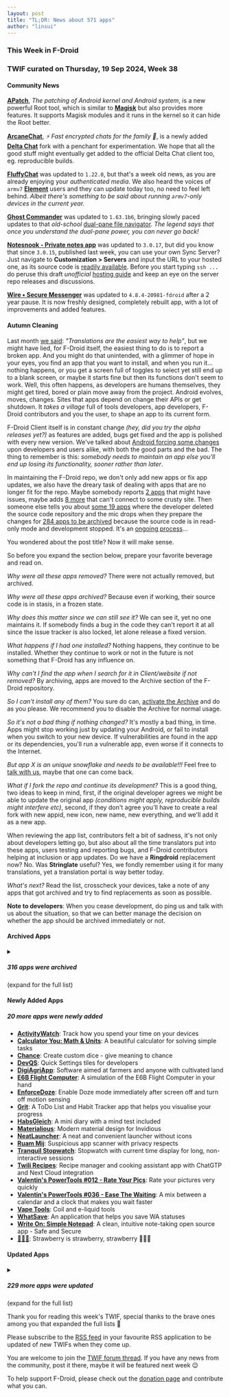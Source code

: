 ```yaml
---
layout: post
title: "TL;DR: News about 571 apps"
author: "linsui"
---
```


### This Week in F-Droid

### TWIF curated on Thursday, 19 Sep 2024, Week 38


#### Community News

**[APatch](https://f-droid.org/packages/me.bmax.apatch)**, _The patching of Android kernel and Android system_, is a new powerful Root tool, which is similar to **[Magisk](https://f-droid.org/packages/com.topjohnwu.magisk/)** but also provides more features. It supports Magisk modules and it runs in the kernel so it can hide the Root better.

**[ArcaneChat](https://f-droid.org/packages/chat.delta.lite)**, _⚡ Fast encrypted chats for the family 🎉_, is a newly added **[Delta Chat](https://f-droid.org/packages/com.b44t.messenger/)** fork with a penchant for experimentation. We hope that all the good stuff might eventually get added to the official Delta Chat client too, eg. reproducible builds.

**[FluffyChat](https://f-droid.org/packages/chat.fluffy.fluffychat)** was updated to `1.22.0`, but that's a week old news, as you are already enjoying your _authenticated media_. We also heard the voices of `armv7` **[Element](https://f-droid.org/packages/im.vector.app/)** users and they can update today too, no need to feel left behind. _Albeit there's something to be said about running `armv7`-only devices in the current year._

**[Ghost Commander](https://f-droid.org/packages/com.ghostsq.commander)** was updated to `1.63.1b6`, bringing slowly paced updates to that _old-school_ [dual-pane file navigator](https://en.wikipedia.org/wiki/File_manager#Orthodox_file_managers). _The legend says that once you understand the dual-pane power, you can never go back!_

**[Notesnook \- Private notes app](https://f-droid.org/packages/com.streetwriters.notesnook)** was updated to `3.0.17`, but did you know that since `3.0.15`, published last week, you can use your own Sync Server? Just navigate to **Customization > Servers** and input the URL to your hosted one, as its source code is [readily available](https://github.com/streetwriters/notesnook-sync-server). Before you start typing `ssh ...` do peruse this draft _unofficial_ [hosting guide](https://archive.is/JCCuh) and keep an eye on the server repo releases and discussions.

**[Wire • Secure Messenger](https://f-droid.org/packages/com.wire)** was updated to `4.8.4-20981-fdroid` after a 2 year pause. It is now freshly designed, completely rebuilt app, with a lot of improvements and added features.


#### Autumn Cleaning

Last month [we said](https://f-droid.org/2024/08/15/twif.html#community-news): _"Translations are the easiest way to help"_, but we might have lied, for F-Droid itself, the easiest thing to do is to report a broken app. And you might do that unintended, with a glimmer of hope in your eyes, you find an app that you want to install, and when you run it... nothing happens, or you get a screen full of toggles to select yet still end up to a blank screen, or maybe it starts fine but then its functions don't seem to work. Well, this often happens, as developers are humans themselves, they might get tired, bored or plain move away from the project. Android evolves, moves, changes. Sites that apps depend on change their APIs or get shutdown. It _takes a village_ full of tools developers, app developers, F-Droid contributors and you the user, to shape an app to its current form.

F-Droid Client itself is in constant change _(hey, did you try the alpha releases yet?)_ as features are added, bugs get fixed and the app is polished with every new version. We've talked about [Android forcing some changes](https://f-droid.org/2024/02/29/twif.html#f-droid-core) upon developers and users alike, with both the good parts and the bad. The thing to remember is this: _somebody needs to maintain an app else you'll end up losing its functionality, sooner rather than later_.

In maintaining the F-Droid repo, we don't only add new apps or fix app updates, we also have the dreary task of dealing with apps that are no longer fit for the repo. Maybe somebody reports [2 apps](https://gitlab.com/fdroid/fdroiddata/-/issues/3369) that might have issues, maybe adds [8 more](https://gitlab.com/fdroid/fdroiddata/-/issues/3371) that can't connect to some crusty site. Then someone else tells you about [some 19 apps](https://gitlab.com/fdroid/fdroiddata/-/issues/3366) where the developer deleted the source code repository and the mic drops when they prepare the changes for [284 apps to be archived](https://gitlab.com/fdroid/fdroiddata/-/merge_requests/15767) because the source code is in read-only mode and development stopped. It's an [ongoing process](https://gitlab.com/fdroid/fdroiddata/-/issues/3378)...

You wondered about the post title? Now it will make sense.

So before you expand the section below, prepare your favorite beverage and read on.

_Why were all these apps removed?_ There were not actually removed, but archived.

_Why were all these apps archived?_ Because even if working, their source code is in stasis, in a frozen state.

_Why does this matter since we can still see it?_ We can see it, yet no one maintains it. If somebody finds a bug in the code they can't report it at all since the issue tracker is also locked, let alone release a fixed version.

_What happens if I had one installed?_ Nothing happens, they continue to be installed. Whether they continue to work or not in the future is not something that F-Droid has any influence on.

_Why can't I find the app when I search for it in Client/website if not removed?_ By archiving, apps are moved to the Archive section of the F-Droid repository.

_So I can't install any of them?_ You sure do can, [activate the Archive](https://f-droid.org/2024/05/02/twif.html#f-droid-core) and do as you please. We recommend you to disable the Archive for normal usage.

_So it's not a bad thing if nothing changed?_ It's mostly a bad thing, in time. Apps might stop working just by updating your Android, or fail to install when you switch to your new device. If vulnerabilities are found in the app or its dependencies, you'll run a vulnerable app, even worse if it connects to the Internet.

_But app X is an unique snowflake and needs to be available!!!_ Feel free to [talk with us](https://f-droid.org/about/#contact), maybe that one can come back.

_What if I fork the repo and continue its development?_ This is a good thing, two ideas to keep in mind, first, if the original developer agrees we might be able to update the original app _(conditions might apply, reproducible builds might interfere etc)_, second, if they don't agree you'll have to create a real fork with new appid, new icon, new name, new everything, and we'll add it as a new app.

When reviewing the app list, contributors felt a bit of sadness, it's not only about developers letting go, but also about all the time translators put into these apps, users testing and reporting bugs, and F-Droid contributors helping at inclusion or app updates. Do we have a **Ringdroid** replacement now? No. Was **Stringlate** useful? Yes, we fondly remember using it for many translations, yet a translation portal is way better today.

_What's next?_ Read the list, crosscheck your devices, take a note of any apps that got archived and try to find replacements as soon as possible.

**Note to developers**: When you cease development, do ping us and talk with us about the situation, so that we can better manage the decision on whether the app should be archived immediately or not.


#### Archived Apps
<details markdown=1>
<summary><h5>316 apps were archived</h5> (expand for the full list)</summary>

* /r/Android App store: Download apps curated by /r/android
* Activity Launcher fork: Create shortcuts for any installed app and even hidden to launch them with ease
* ADB Manager: Manage Android Debug Bridge
* AirUnlock: Controlling Mac lock state
* Alarmio: Simple alarm clock focused on design, readability, and Internet radio
* Alovoa Lite: Open\-source online dating application
* ALSA Mixer WebUI: Client for ALSA Mixer WebUI
* Always On AMOLED: Display some information at all times
* Amdroid: Amdroid is a client for the Ampache media streaming system
* AMPlayer: Network music player
* Android OBD\-II Reader: Car diagnostics
* Android Samba Client: Access files shared through a SAMBA share
* Android version: Simple app to view Android version information
* AndTTT: simple tic tac toe game
* Anime Release Notifier: Track anime release dates
* Another\-RSS: reader for multiple RSS feeds in a single, searchable list
* AnySoftKeyboard: Czech: Language pack for AnySoftKeyboard
* AnySoftKeyboard: Finnish: Language pack for AnySoftKeyboard
* AnySoftKeyboard: Galician: Language pack for AnySoftKeyboard
* AnySoftKeyboard: Icelandic: Language pack for AnySoftKeyboard
* AnySoftKeyboard: Macedonian: Language pack for AnySoftKeyboard
* AnySoftKeyboard: Pali: Language pack for AnySoftKeyboard
* AnySoftKeyboard: Polish: Language pack for AnySoftKeyboard
* AnySoftKeyboard: Portuguese: Language pack for AnySoftKeyboard
* AnySoftKeyboard: Slovene: Language pack for AnySoftKeyboard
* AnySoftKeyboard: Swedish: Language pack for AnySoftKeyboard
* AnySoftKeyboard: Tatar: Language pack for AnySoftKeyboard
* AnySoftKeyboard: Ukrainian: Language pack for AnySoftKeyboard
* Aodify: Show AOD on demand
* APKMirror: An unofficial client for the gratis app download site APKMirror
* ApkTrack: Check for updates on PlayStore and other sources
* Apollo Trivia: Learn more about the Apollo Moon missions
* AppLock: Deny access to set apps by pattern locks, prevent abuse, protect your privacy
* ArkTap: Arknights helper app
* Atomic: IRC \(chat\) client
* Attestation de déplacement: Generates the PDF attestation file required by the French government to go out
* Audinaut: Stream music from Subsonic\-compatible servers
* Auto Airplane Mode: Schedule airplane mode based on your settings
* Barinsta: Simple yet advanced Instagram client
* Battery Level: See the battery level
* Battery Live: Set the wallpaper based on the battery level
* Berlin\-Vegan: Guide for vegan dining and shopping in Berlin
* BipolAlarm: Alarm clock with 2 stages
* Birthday Countdown: An App counting down to your next birthday\!
* BitShares Wallet: Use Smartcoins like bitBTC, bitUSD & bitEUR in 22 languages w/QR codes & more
* Blazed Cloud \- Encrypted Storage: Minimal & Open sourced Cloud Storage
* BLE Peripheral Simulator: Try out Web Bluetooth without the need for a BLE Peripheral Device
* Blockly for senseBox: Visual Programming of the senseBox:MCU via Blockly
* Bluetooth terminal: Simple bluetooth terminal application\. ASCII and hex\. Opensource
* BoogDroid: Bugzilla client
* BookmarkOS: A wrapper for bookmarkOS
* Bop\-MusicPlayer: Lightweight and powerful music player
* Bucket \- Overlay Manager: Bucket is UNOFFICIAL app for Substratum Theme Engine
* Budget: Manage your income and expenses
* Bulkshare 2: Share multiple URLs
* Burning\-Series: Watch numerous series online for free on Burning Series\!
* Cache Cleaner: Clean the cache
* Calculate\!: Set one\-click emergency options
* Calendar Notifications: Advanced calendar notifications
* CalorieScope : An app to help you to maintain healthy life
* Camera Roll: Fast and intuitive Gallery replacement with cropping, EXIF editor, file manager
* Canada Weather & Radar: Quick, easy, and free Canadian forecast, animated radar, and home screen widget
* Catapult: Launcher based on Cyanogen's Trebuchet
* Charmap: Access unicode characters
* Check Network: Auto connect to network
* Citybike Stations Vienna: Show available citybikes in Vienna
* Clip Stack: Manage clipboard history
* Clover: Imageboard browser
* Coin Flip: Simulate a coin flip
* Coin Flip Addon: Extra coins
* CollinsDictionary: A third\-party client for Collins Dictionary
* ControlDLNA: DLNA/UPnP control point
* Custom Search: A Simple Query Search on Google using Dorking
* Cythara: Musical instrument tuner
* D00R: Unlock the door at Hackspace Siegen
* DashClock: Civilization V Quotes: Random quotes on lock screen
* DashNotifier: Notifications on lock screen
* Dawn for Reddit: Unofficial client for Reddit
* DefCol: Palette and color manager
* Device Locator: 
* DieDroid: Dice roller
* Dir: Modern file manager
* Domodroid: Interface with a Domogik home automation server
* Droid Examiner: Device info
* DroidBeard: Manage SickBeard installations
* DualSim Reminder: Tools for dual SIM devices from Samsung
* ElegiLegi: Open government game for Argentina
* Elementary: Periodic Table: Open\-source Periodic Table of the Elements and element reference app
* Ensichat: Decentralized Instant Messenger
* Entrust IdentityGuard Unblocker: Xposed module to let rooted devices use Entrust's IdentityGuard app
* EPUB3 Reader: eBook reader with parallel texts
* Ermete SMS: Send SMS via the web
* Falling Blocks: Tetris clone
* fb\-client: Paste and view code snippets
* FHCode: Code editor for android
* Files: File Manager with root browser
* FineGeotag: Automatically geotag photos
* Fira Font: Mozilla Fira font for the CyanogenMod Theme Engine
* Flashlight: Use your device's LED as flashlight
* Flashlight Widget: Control your LED flash
* Flat Connectivity Icons: Xposed module that provides flat connectivity icons
* Flavordex Tasting Journal: Highly customizable tasting journal for phones or tablets
* flutterhole: A third party application for the Pi\-Hole® dashboard
* Flym: Light and modern feed reader
* Flyve MDM Agent: Manage and secure effectively your mobile devices and applications
* Food\-E: An app to get information about artificial additives found in Processed foods
* FOSS Moodle: Interact with HHS moodle instance
* FOSS Weather: Get weather information from several webservices
* FragDenStaat: Navigate FragDenStaat
* Free Mobile Netstat: Monitor your Free Mobile plan
* Frost for Facebook: A fast and extensive third party wrapper for Facebook
* Fun Phone Puppet: Use your phone as puppet
* Fun With Kanji: Simple app to learn Hiragana, Katakana and Kanji
* FutharkBoard: Elder Futhark keyboard for Android
* Gears: Gears demo/benchmark
* Get Off Your Phone: Control procrastination with an app locker
* GfxTablet: Use touchscreen as graphics tablet
* Git Quick Reference: Offline git quick reference application
* Gloomy Dungeons: First\-person shooter
* Gloomy Dungeons 3D \- Hardcore: First\-person shooter
* Go to Sleep: Reminds you to go to sleep… until you do
* GoldenEye: Layer 7 HTTP DoS Test Tool
* Greyscale: A simple AOSP\-like theme for CyanogenMod
* HaveRadiosion: Internet radio player with comic figure as music visualizer
* Hearing Saver: Set default volume for headsets
* Heb12 Bible: make reading God's word easy and hassle\-free
* Hibi 「日々」: An app to help you learn Japanese by keeping a journal
* HoloPlay: HoloPlay is a audio only alternative Youtube client using Invidious API
* Hop'Edia: Helps you to choose a good beer
* HostIsDown: Check if a host is down
* Hosts Editor: Edit system hosts file
* HydroMemo: Drink enough water
* Identify Dog Breeds: Identify dog breeds with your smartphone
* Image SMS: Send very small photos with long text SMS and without MMS or internet
* InitialVolume: Set an initial volume after boot
* Just A Damn Compass: It's just a small simple compass, with no unneeded features
* Just Search: Simple Assist app with multiple search providers
* K\-9 Mail DashClock Extension: Email info on the lockscreen
* Kaku: Practice kanji writing on your phone's keyboard\!
* Keikai Launcher: A fast, minimalistic and lightweight search\-based launcher
* Kernel Profiler: The easiest way to tweaks your kernel
* KindMind: Be aware of sad feelings and unmet needs
* LaiCare: Manage the care of dogs and cats
* LaMetric Notify\+: Send notifications to a LaMetric Time smart clock
* LDAP Sync: Sync your contacts with LDAP
* LDAP Sync: Sync your contacts with LDAP
* Libre Droid: Client for Libre\.fm
* LibreNews: Free, fast and decentralized breaking news notification app
* LibreTrivia: An open source trivia game for Android
* Light Android Launcher: 
* Linkbox: Simple Link Manager
* Linwood Dev\-Doctor: A free, opensource, serverless learning platform\. A linwood project
* Location Cache Map: Find where your device was
* Locus: Share your location end\-to\-end encrypted on decentralized servers using Nostr
* LTE Cleaner: System cleaner
* MarkdownView Demo: Render markdown text
* Matsuri: Proxy toolchain for Android
* Mercury\-SSH: Send preconfigured commands via SSH
* Mi Manga Nu: Manga reader
* Ministocks: Stock price widget
* Ministro: Needed by apps written in Qt
* Mint Task: Simple todo manager\.
* Mirakel: Decentralized TODO list
* Mirakel\-Dashclock: Dashclock extension for Mirakel
* Monochromatic: Enable the built\-in black and white mode
* Move Certs\!: Resolve certificates warnings
* Movian Remote: Control a Showtime media center
* Moving Polygons: Bouncing lines live wallpaper
* MRepo: A modules manager for Magisk & KernelSU
* Multitouch Test: Test multitouch capabilities
* Munch: Manage and view RSS feeds
* Mysplash: An Unsplash Client
* Netcfg Widget: A widget frontend for netcfg
* NetInfo Widget: Widget for network connectivity
* NewPipe Legacy: Lightweight YouTube frontend for OS versions 4\.x
* Nextcloud Cookbook: Nextcloud Cookbook Mobile Client written in Flutter
* Night Mode: Enable Night Mode from tile
* Night Screen: Prevent your eyes from being hurt by screen light
* NoSurf for reddit: Browse the top posts on Reddit without infinite scrolling or addictive features
* Notify2Jabber: Send almost all text notifications to a Jabber account or your Gotify server
* Null launcher: A launcher that does nothing
* NuSimi: Nusimi is your dictionary of native american languages
* OCReader: Reader for Nextcloud news
* Offline Calendar: Lets you add calendars to the Calendar app, which are not synchronized
* OMW: A game engine compatible with TES3:Morrowind data files
* OMW Nightly: A game engine compatible with TES3:Morrowind data files
* OneTimePass: Two\-factor \(TOTP\) authentication
* Open Bitcoin Wallet: Bitcoin wallet with Lightning and Hosted Channels support
* OpenManga: Read your favorit manga
* OpenUntis: An alternative FLOSS client for the Untis timetable system
* OpenVegeMap: Find vegetarian and vegan restaurants in your city
* OpenWort: Simple offline thesaurus for the German language
* OS Monitor: Monitor the Operating System
* OsmGpxUploader: Upload GPX files to OpenStreetMap
* OverFlow: Send SMS in bulk
* Overload: Overload is designed to facilitate time tracking for everyone
* PalmCalc 2019\+: Retro scientific calculator & converters
* Papanikolis Submarine: Multiplayer 2\-D game
* Paperless: Access all your scanned documents, wherever you are
* Passera: Generate strong passwords
* Periodic Table: Periodic table of the elements
* Pixel Filter: Screen dimmer, which disables individual pixels, for AMOLED screens
* Pixiv Func: Full\-featured third party client for Pixiv, working without proxy
* Plumble: Voice chat for Mumble servers
* Pods Companion For AirPods: View the battery status of your headphones\. Free, no ads and open source
* Prepay Credit: Info for Irish cell network
* Presentation: Gallery of infographics
* PulseAudio Rtp Receiver: Audio Player for PulseAudio's RTP Stream
* Punchline Bingo: A configurable bingo grid
* Quacker: A private and clean way to browse Twitter/X
* Quillnote: Take beautiful markdown notes and stay organized with task lists
* Quran For My Android: Shows Quran text or word by word translation
* RasPi Check: Check the status of your RasPi
* Record You: Privacy focused voice and screen recorder app build with MD3
* Recover VOIP settings from H300s: Retrieve VOIP Settings from Sercomm H300s as shipped from Vodafone Greece
* Recurrence: Get reminded about notifications
* Red: Redirect outgoing calls to Signal/Telegram/Threema
* RedPanal: Client for RedPanal
* Reminders: UNICAMP canteen information
* ReoTwé Twitter Client: minimalistic microblogging client for twitter
* Retro Breaker: Simple brick breaker game
* Retro Text Editor: Edit text files
* Rick App: play automatic burp in silent situations
* Ringdroid: Ringtone editor
* RtkGps: RTKLIB rtknavi port
* SafeSlinger Exchange for Security Developers: Developer demo for public key exchanges
* Sage: Calculation client
* SaidIt: Client for saidit\.net
* SandwichRoulette: Random selection of ingredients
* Sanity: Phone Assistant
* Save to Nextcloud Bookmarks: Save bookmarks on a NextCloud server
* Screen Notifications: Notification helper
* Screens: Multi Window Manager
* Screenshot Assistant: An assistant app for creating, cropping and sharing screenshots
* Script Manager: An application to manage shell scripts\!
* SealNote: Simple, safe and easy to use notepad
* Sentien Launcher: Quick\. Smart\. Minimalist\. Designed with your digital well\-being in mind
* sg for SteamGifts: SteamGifts client
* ShowsRage: Manage your SickRage installation
* SidePanel: Side panel app launcher
* Silverfish: A launcher with focus on a simple UI
* Simple Brick Games: Imitates handhelds from the past
* Simple C25K: Fitness trainer
* Simple MP \(Simple Music Player\): A simple music player based on material you design
* Simple Scrobbler: Last\.fm/Libre\.fm Scrobbler
* SimpleProtocolPlayer NG: Audio player for uncompressed PCM streams
* Simpletask: Todo list manager
* Simpletask \(WebDAV\): A todo manager based on todo\.txt
* Simpletask Nextcloud: A todo manager based on todo\.txt
* Simply Solid: Set solid colors as background
* SINE Isochronic Entrainer: Brainwave Entrainment from relaxation to focus enhancement by Isochronic Tones
* Single\-Feed: reader for one feed and Vibora\.de Blog
* SIP Caller: Dial SIP numbers
* SIP Switch: Access Internet call settings
* Slide: Companion app for reddit
* Smart Edge: Android alternative for Dynamic Island
* Smart Flasher: A simple tool to make flashing recovery zips much easier\!
* SMS Ping: Send silent SMS
* SMS Popup: Display SMS directly
* SMS Spammer: Sends multiple SMS
* Spark 360: Gaming client
* spaRSS: Feed reader
* Splitfit: Save workout routines and track your progress
* Status: An overlay\-based statusbar replacement
* Storage & USB: Launch storage settings directly from the apps drawer
* Stringlate: Help translating FOSS applications
* Strobe Light: A simple strobe light application
* SuperImage: Sharpen your low\-resolution pictures with the power of AI upscaling
* Sutrans Plus: Bus schedules for Serbian SuTrans
* Syncthing Lite: File synchronization
* Synergy: Share your screen with multiple devices
* Tea Timer: Simple Tea Timer
* Tehro: Tehran Metro: Tehran Metro Guide Ⓜ️
* Teleposter: Write blogposts on telegra\.ph
* Terminal Emulator for Android: Access Android's built\-in Linux command line shell\. Unleash your inner geek\!
* Text Edit: A text editor
* Timetable: Simple but smart timetable app
* Tiny Tiny Feed: Widget client for TTRSS
* ToneDef: Tone dialer with DTMF, bluebox and redbox tones
* Torch: Flashlight
* Trivia You: Trivia App for Android built with Material You
* TTL Manager: TTL Manager for rooted Android devices
* TubeAcad: TubeAcad est une application Peertube pour les instances académiques
* TubeLab: App for all Peertube instances
* twitlatte \- SNS client for Twitter and Mastodon: Twitter, Mastodon and Pleroma client
* UART Smartwatch: Bluetooth App for a UART\-Smartwatch
* Unalix: Simple tool that removes link tracking and optionally resolves shortened links
* Velocity Calculator: Calculate the speed of an object in a video
* Vibe You: Music app supporting playback via local storage and Piped
* Vigilante: Know when a third\-party app uses your device camera/microphone
* Volta: Actions on volume buttons
* Weather: Small Weather App with data from OpenWeatherMap\.org
* Weather notification: Displays the air temperature and weather conditions in the notification bar
* Weather Skin: Bigger Text: The skin for Weather Notification
* Weather Skin: Black: The skin for Weather Notification
* Weather Skin: Black Text Plus: The skin for Weather Notification
* Weather Skin: White: The skin for Weather Notification
* Weather Skin: White Text Plus: The skin for Weather Notification
* WeeklyBudget: A minimalistic weekly budgeting app\.
* WhatsApp Twitch Stickers: Twitch emotes as WhatsApp stickers
* WiFi Warning: Notify when Wi\-Fi is enabled and disconnected
* WiFiKeyShare: Share Wi\-Fi passwords with QR codes and NFC tags
* Wikimedia Commons for Muzei: Muzei plugin that displays the Wikimedia Commons picture of the day
* Wiktionary: Wiktionary client
* WordBook: Your Personal Dictionary: A personal dictionary app for linguists\.\.\.
* Wulkanowy: Client for the Polish school register VULCAN UONET\+
* WyFy: Wi\-Fi change state adapter
* Xposed Installer: Installer of Xposed framework
* YaShlang: Online PeerTube and YouTube player with local playlists and recommendations
* Yggdrasil: The application for connecting to Yggdrasil network on Android
* YubiClip: Copy YubiKey NEO OTP from NFC to clipboard
* YubiTOTP: Generate OATH codes with YubiKey NEO over NFC
* ZANavi: Car Navigation System
* Газета VEGETARIAN: Все доступные выпуски газеты "VEGETARIAN"
* Simple todo list:  تودویر
* 清心天气: Get weather forecasts \(CN\)

</details>

#### Newly Added Apps
##### 20 more apps were newly added
* **[ActivityWatch](https://f-droid.org/packages/net.activitywatch.android)**: Track how you spend your time on your devices
* **[Calculator You: Math & Units](https://f-droid.org/packages/com.marktka.calculatorYou)**: A beautiful calculator for solving simple tasks
* **[Chance](https://f-droid.org/packages/com.github.jameshnsears.chance)**: Create custom dice \- give meaning to chance
* **[DevQS](https://f-droid.org/packages/me.velc.devqs)**: Quick Settings tiles for developers
* **[DigiAgriApp](https://f-droid.org/packages/org.digiagriapp)**: Software aimed at farmers and anyone with cultivated land
* **[E6B Flight Computer](https://f-droid.org/packages/com.jstappdev.e6bflightcomputer)**: A simulation of the E6B Flight Computer in your hand
* **[EnforceDoze](https://f-droid.org/packages/com.akylas.enforcedoze)**: Enable Doze mode immediately after screen off and turn off motion sensing
* **[Grit](https://f-droid.org/packages/com.shub39.grit)**: A ToDo List and Habit Tracker app that helps you visualise your progress
* **[HabsGleich](https://f-droid.org/packages/de.codecivil.habsgleich)**: A mini diary with a mind test included
* **[Materialious](https://f-droid.org/packages/us.materialio.app)**: Modern material design for Invidious
* **[NeatLauncher](https://f-droid.org/packages/de.theiling.neatlauncher)**: A neat and convenient launcher without icons
* **[Ruam Mij](https://f-droid.org/packages/com.akexorcist.ruammij)**: Suspicious app scanner with privacy respects
* **[Tranquil Stopwatch](https://f-droid.org/packages/tibarj.tranquilstopwatch)**: Stopwatch with current time display for long, non\-interactive sessions
* **[Twili Recipes](https://f-droid.org/packages/net.curiana.recipes)**: Recipe manager and cooking assistant app with ChatGTP and Next Cloud integration
* **[Valentin's PowerTools \#012 \- Rate Your Pics](https://f-droid.org/packages/v4lpt.vpt.f012.ryp)**: Rate your pictures very quickly
* **[Valentin's PowerTools \#036 \- Ease The Waiting](https://f-droid.org/packages/v4lpt.vpt.f036.esw)**: A mix between a calendar and a clock that makes you wait faster
* **[Vape Tools](https://f-droid.org/packages/com.geovnn.vapetools)**: Coil and e\-liquid tools
* **[WhatSave](https://f-droid.org/packages/com.simplified.wsstatussaver)**: An application that helps you save WA statuses
* **[Write On: Simple Notepad](https://f-droid.org/packages/com.ezpnix.writeon)**: A clean, intuitive note\-taking open source app \- Safe and Secure
* **[🍓🍓🍓](https://f-droid.org/packages/straw.berry)**: Strawberry is strawberry, strawberry 🍓🍓🍓


#### Updated Apps
<details markdown=1>
<summary><h5>229 more apps were updated</h5> (expand for the full list)</summary>

* **[1List \- Simple Lists for TODO, Shopping, Movies\.\.\.](https://f-droid.org/packages/com.lolo.io.onelist)** was updated to `1.5.2`
* **[Aegis Authenticator](https://f-droid.org/packages/com.beemdevelopment.aegis)** was updated to `3.2`
* **[AG Store](https://f-droid.org/packages/org.strawberryforum.argentum)** was updated to `0.2.2a`
* **[Al\-Azan \- Prayer Times](https://f-droid.org/packages/com.github.meypod.al_azan)** was updated to `1.17.10`
* **[Alibi](https://f-droid.org/packages/app.myzel394.alibi)** was updated to `0.5.3`
* **[Amber](https://f-droid.org/packages/com.greenart7c3.nostrsigner)** was updated to `2.0.1`
* **[Amethyst](https://f-droid.org/packages/com.vitorpamplona.amethyst)** was updated to `0.91.0`
* **[AndBible: Bible Study](https://f-droid.org/packages/net.bible.android.activity)** was updated to `5.0.831`
* **[APM](https://f-droid.org/packages/com.noxplay.noxplayer)** was updated to `2.18.1`
* **[Apollo](https://f-droid.org/packages/org.nuclearfog.apollo)** was updated to `1.5.14`
* **[AppListBackup](https://f-droid.org/packages/org.androidlabs.applistbackup)** was updated to `1.0.3`
* **[Asteroid's Revenge](https://f-droid.org/packages/com.game.asteroids_revenge)** was updated to `0.11.3`
* **[Audile](https://f-droid.org/packages/com.mrsep.musicrecognizer)** was updated to `1.5.4`
* **[AusweisApp](https://f-droid.org/packages/com.governikus.ausweisapp2)** was updated to `2.2.1`
* **[Aves Libre](https://f-droid.org/packages/deckers.thibault.aves.libre)** was updated to `1.11.11`
* **[baresip](https://f-droid.org/packages/com.tutpro.baresip)** was updated to `60.4.2`
* **[baresip\+](https://f-droid.org/packages/com.tutpro.baresip.plus)** was updated to `47.5.2`
* **[BetterCounter](https://f-droid.org/packages/org.kde.bettercounter)** was updated to `4.9.3`
* **[BILIBILIAS](https://f-droid.org/packages/com.imcys.bilibilias)** was updated to `2.0.44`
* **[Bimba](https://f-droid.org/packages/xyz.apiote.bimba.czwek)** was updated to `3.6.1`
* **[Blitz: Fischer Chess Clock](https://f-droid.org/packages/net.leodesouza.blitz)** was updated to `2.0.2`
* **[Blocker](https://f-droid.org/packages/com.merxury.blocker)** was updated to `2.0.4803-fdroid`
* **[Blood pressure monitor](https://f-droid.org/packages/com.derdilla.bloodPressureApp)** was updated to `1.8.0`
* **[Bluetooth Remote](https://f-droid.org/packages/com.atharok.btremote)** was updated to `1.3.2`
* **[Box, Box\!](https://f-droid.org/packages/org.brightdv.boxbox)** was updated to `0.8.1`
* **[Boxcars](https://f-droid.org/packages/com.rocket9labs.boxcars)** was updated to `1.4.0`
* **[Breezy Weather](https://f-droid.org/packages/org.breezyweather)** was updated to `5.2.8_freenet`
* **[Broccoli: The Green Recipe App](https://f-droid.org/packages/com.flauschcode.broccoli)** was updated to `1.2.12`
* **[Brume Wallet](https://f-droid.org/packages/eth.brume.wallet)** was updated to `0.6.525`
* **[BVD](https://f-droid.org/packages/cc.kafuu.bilidownload)** was updated to `2.1.4.foss`
* **[Cache Cleaner](https://f-droid.org/packages/com.github.bmx666.appcachecleaner)** was updated to `2.2.2`
* **[Calendar Import\-Export](https://f-droid.org/packages/org.sufficientlysecure.ical)** was updated to `2.8.0`
* **[Capy Reader](https://f-droid.org/packages/com.capyreader.app)** was updated to `2024.09.1049`
* **[Carrion](https://f-droid.org/packages/us.spotco.carrion)** was updated to `1.22`
* **[Cartes IGN](https://f-droid.org/packages/fr.ign.geoportail)** was updated to `3.1.12`
* **[Chip Defense](https://f-droid.org/packages/de.chadenas.cpudefense)** was updated to `1.41`
* **[ChordReader 2](https://f-droid.org/packages/org.hollowbamboo.chordreader2)** was updated to `2.3.1`
* **[Cirrus](https://f-droid.org/packages/org.woheller69.omweather)** was updated to `3.0`
* **[Citrine](https://f-droid.org/packages/com.greenart7c3.citrine)** was updated to `0.4.4`
* **[Ciyue](https://f-droid.org/packages/org.eu.mumulhl.ciyue)** was updated to `0.8.2`
* **[Clash Meta For Android](https://f-droid.org/packages/com.github.metacubex.clash.meta)** was updated to `2.11.0.Meta`
* **[Compass](https://f-droid.org/packages/com.bobek.compass)** was updated to `1.14.4`
* **[croc](https://f-droid.org/packages/com.github.howeyc.crocgui)** was updated to `1.11.2`
* **[Cuscon](https://f-droid.org/packages/com.froxot.cuscon.foss)** was updated to `4.0.3.4`
* **[DailyAL](https://f-droid.org/packages/io.github.jica98)** was updated to `2024.8.3`
* **[Datenspuren 2024](https://f-droid.org/packages/info.metadude.android.datenspuren.schedule)** was updated to `1.66.0-Datenspuren-Edition`
* **[De\-Bloater](https://f-droid.org/packages/com.sunilpaulmathew.debloater)** was updated to `v0.27`
* **[Delta Chat](https://f-droid.org/packages/com.b44t.messenger)** was updated to `1.46.14`
* **[Doors of Doom](https://f-droid.org/packages/com.github.msx80.doorsofdoom)** was updated to `0.0.6`
* **[Drinkable](https://f-droid.org/packages/com.moimob.drinkable)** was updated to `1.54.0`
* **[droidVNC\-NG](https://f-droid.org/packages/net.christianbeier.droidvnc_ng)** was updated to `2.7.2`
* **[DuckDuckGo Privacy Browser](https://f-droid.org/packages/com.duckduckgo.mobile.android)** was updated to `5.211.0`
* **[Dungeon Crawl Stone Soup](https://f-droid.org/packages/org.develz.crawl)** was updated to `0.32.0`
* **[Easy Launcher \- Minimal launcher](https://f-droid.org/packages/app.easy.launcher)** was updated to `0.2.4`
* **[EBT New Note](https://f-droid.org/packages/com.marv42.ebt.newnote)** was updated to `0.78.0`
* **[EinkBro](https://f-droid.org/packages/info.plateaukao.einkbro)** was updated to `11.16.0`
* **[Energize](https://f-droid.org/packages/com.flasskamp.energize)** was updated to `0.10.0`
* **[Ente Photos](https://f-droid.org/packages/io.ente.photos.fdroid)** was updated to `0.9.35`
* **[Escapepod \- Podcast Player](https://f-droid.org/packages/org.y20k.escapepod)** was updated to `1.5.2`
* **[F\-Droid Build Status](https://f-droid.org/packages/de.storchp.fdroidbuildstatus)** was updated to `5.6.3`
* **[FairEmail](https://f-droid.org/packages/eu.faircode.email)** was updated to `1.2232`
* **[File Navigator](https://f-droid.org/packages/com.w2sv.filenavigator)** was updated to `0.2.1`
* **[Find My Device \(FMD\)](https://f-droid.org/packages/de.nulide.findmydevice)** was updated to `0.7.0`
* **[floccus bookmark sync](https://f-droid.org/packages/org.handmadeideas.floccus)** was updated to `5.2.7`
* **[Forkgram](https://f-droid.org/packages/org.forkgram.messenger)** was updated to `11.1.3.0`
* **[Forkyz](https://f-droid.org/packages/app.crossword.yourealwaysbe.forkyz)** was updated to `56`
* **[freeDictionaryApp](https://f-droid.org/packages/io.github.yamin8000.owl)** was updated to `1.7.1`
* **[Fridgey](https://f-droid.org/packages/lying.fengfeng.foodrecords)** was updated to `2.0`
* **[Fucks Given](https://f-droid.org/packages/rocks.poopjournal.fucksgiven)** was updated to `1.0.2`
* **[Gauguin](https://f-droid.org/packages/org.piepmeyer.gauguin)** was updated to `0.30.3`
* **[GNU Taler Point\-of\-Sale](https://f-droid.org/packages/net.taler.merchantpos)** was updated to `0.2.7`
* **[Gramophone](https://f-droid.org/packages/org.akanework.gramophone)** was updated to `1.0.11`
* **[gttrpg](https://f-droid.org/packages/com.feko.generictabletoprpg)** was updated to `1.1.1`
* **[Hacki for Hacker News](https://f-droid.org/packages/com.jiaqifeng.hacki)** was updated to `2.9.1`
* **[Hail](https://f-droid.org/packages/com.aistra.hail)** was updated to `1.9.0`
* **[Harmony Music](https://f-droid.org/packages/com.anandnet.harmonymusic)** was updated to `1.10.0`
* **[Helio](https://f-droid.org/packages/fm.helio)** was updated to `3.14`
* **[huggingAssist](https://f-droid.org/packages/org.woheller69.hugassist)** was updated to `2.2`
* **[Ichaival](https://f-droid.org/packages/com.utazukin.ichaival)** was updated to `1.9.1`
* **[Image Toolbox](https://f-droid.org/packages/ru.tech.imageresizershrinker)** was updated to `3.0.0`
* **[Indic Keyboard](https://f-droid.org/packages/org.smc.inputmethod.indic)** was updated to `3.6.0`
* **[Infomaniak kDrive](https://f-droid.org/packages/com.infomaniak.drive)** was updated to `5.0.7`
* **[Infomaniak Mail](https://f-droid.org/packages/com.infomaniak.mail)** was updated to `1.4.8`
* **[InnerTune](https://f-droid.org/packages/com.zionhuang.music)** was updated to `0.5.10`
* **[Inure App Manager \(Trial\)](https://f-droid.org/packages/app.simple.inure)** was updated to `Build100.6.6`
* **[InviZible Pro: increase your security, protect you](https://f-droid.org/packages/pan.alexander.tordnscrypt.stable)** was updated to `6.8.0`
* **[Invoice Ninja](https://f-droid.org/packages/com.invoiceninja.app)** was updated to `5.0.168`
* **[Ion Launcher](https://f-droid.org/packages/one.zagura.IonLauncher)** was updated to `y24-v12`
* **[Jami](https://f-droid.org/packages/cx.ring)** was updated to `20240909-01`
* **[Jass board](https://f-droid.org/packages/ch.simonste.jasstafel)** was updated to `4.1.5`
* **[Jellyfin for Android TV](https://f-droid.org/packages/org.jellyfin.androidtv)** was updated to `0.17.5`
* **[Jerboa for Lemmy](https://f-droid.org/packages/com.jerboa)** was updated to `0.0.75`
* **[Joplin](https://f-droid.org/packages/net.cozic.joplin)** was updated to `3.1.3`
* **[Kanji Dojo](https://f-droid.org/packages/ua.syt0r.kanji.fdroid)** was updated to `2.1.1`
* **[kardi notes \| privacy matters](https://f-droid.org/packages/github.rikodot.kardi_notes)** was updated to `2.1.2`
* **[KDE Connect](https://f-droid.org/packages/org.kde.kdeconnect_tp)** was updated to `1.32.2`
* **[Kepler\-App](https://f-droid.org/packages/de.keplerchemnitz.kepler_app)** was updated to `2.6.0`
* **[Key Mapper](https://f-droid.org/packages/io.github.sds100.keymapper)** was updated to `2.6.2`
* **[kitshn \(for Tandoor\)](https://f-droid.org/packages/de.kitshn.android)** was updated to `1.0.0-alpha.7`
* **[Klick'r \- Smart AutoClicker](https://f-droid.org/packages/com.buzbuz.smartautoclicker)** was updated to `3.0.3`
* **[Kotatsu](https://f-droid.org/packages/org.koitharu.kotatsu)** was updated to `7.5.2`
* **[Kvaesitso](https://f-droid.org/packages/de.mm20.launcher2.release)** was updated to `1.33.1-fdroid`
* **[Ladefuchs](https://f-droid.org/packages/app.ladefuchs.android)** was updated to `3.0.0`
* **[LibChecker](https://f-droid.org/packages/com.absinthe.libchecker)** was updated to `2.5.0`
* **[Library App VideLibri](https://f-droid.org/packages/de.benibela.videlibri)** was updated to `2.920`
* **[LibreOffice Viewer](https://f-droid.org/packages/org.documentfoundation.libreoffice)** was updated to `24.2.6.2`
* **[LibreTorrent](https://f-droid.org/packages/org.proninyaroslav.libretorrent)** was updated to `3.5.2`
* **[LibreTrack](https://f-droid.org/packages/org.proninyaroslav.libretrack)** was updated to `1.6.1`
* **[Linkora](https://f-droid.org/packages/com.sakethh.linkora)** was updated to `0.7.2`
* **[Linwood Butterfly Nightly](https://f-droid.org/packages/dev.linwood.butterfly.nightly)** was updated to `2.2.0-rc.0`
* **[Lyrion](https://f-droid.org/packages/com.craigd.lmsmaterial.app)** was updated to `0.8.1`
* **[M3U](https://f-droid.org/packages/com.m3u.androidApp)** was updated to `1.14.0-rc03`
* **[Material Notes](https://f-droid.org/packages/com.maelchiotti.localmaterialnotes)** was updated to `1.6.0`
* **[Mattermost Beta](https://f-droid.org/packages/com.mattermost.rnbeta)** was updated to `2.19.2`
* **[MediLog](https://f-droid.org/packages/com.zell_mbc.medilog)** was updated to `3.0.4`
* **[MedTimer](https://f-droid.org/packages/com.futsch1.medtimer)** was updated to `1.9.5`
* **[mensen](https://f-droid.org/packages/de.ciluvien.mensen)** was updated to `1.2.5`
* **[Menu Generator](https://f-droid.org/packages/io.menu_generator)** was updated to `1.1.2`
* **[Mercurygram](https://f-droid.org/packages/it.belloworld.mercurygram)** was updated to `10.14.5.1`
* **[Meshenger](https://f-droid.org/packages/d.d.meshenger)** was updated to `4.3.7`
* **[meteroid](https://f-droid.org/packages/de.chaosdorf.meteroid)** was updated to `2.15.1`
* **[Mill](https://f-droid.org/packages/com.calcitem.sanmill)** was updated to `4.17.6`
* **[Money Manager Ex](https://f-droid.org/packages/com.money.manager.ex)** was updated to `2024.09.11`
* **[MonsterMusic](https://f-droid.org/packages/com.ztftrue.music)** was updated to `0.1.31`
* **[mpv\-android](https://f-droid.org/packages/is.xyz.mpv)** was updated to `2024-09-15-release`
* **[mpvKt: MPV based media player](https://f-droid.org/packages/live.mehiz.mpvkt)** was updated to `0.1.6`
* **[MTG Familiar](https://f-droid.org/packages/com.gelakinetic.mtgfam)** was updated to `3.9.10`
* **[Mullvad VPN: privacy is a universal right](https://f-droid.org/packages/net.mullvad.mullvadvpn)** was updated to `2024.4`
* **[Muzei](https://f-droid.org/packages/net.nurik.roman.muzei)** was updated to `3.6.2`
* **[My Brain](https://f-droid.org/packages/com.mhss.app.mybrain)** was updated to `2.0.1`
* **[My Expenses](https://f-droid.org/packages/org.totschnig.myexpenses)** was updated to `3.8.7.2`
* **[Myne: Download & Read eBooks](https://f-droid.org/packages/com.starry.myne)** was updated to `4.1.0`
* **[NanoLedger](https://f-droid.org/packages/be.chvp.nanoledger)** was updated to `0.4.6`
* **[neutriNote CE](https://f-droid.org/packages/com.appmindlab.nano)** was updated to `4.5.3e`
* **[Nextcloud](https://f-droid.org/packages/com.nextcloud.client)** was updated to `3.30.0`
* **[Nextcloud Cookbook](https://f-droid.org/packages/de.lukasneugebauer.nextcloudcookbook)** was updated to `0.21.0`
* **[Nextcloud Dev](https://f-droid.org/packages/com.nextcloud.android.beta)** was updated to `20240916`
* **[Nextcloud Passwords](https://f-droid.org/packages/com.hegocre.nextcloudpasswords)** was updated to `1.0.10`
* **[Nextcloud Talk](https://f-droid.org/packages/com.nextcloud.talk2)** was updated to `20.0.0`
* **[NextDNS Manager](https://f-droid.org/packages/com.doubleangels.nextdnsmanagement)** was updated to `5.3.0`
* **[NoNonsense Notes](https://f-droid.org/packages/com.nononsenseapps.notepad)** was updated to `7.1.9`
* **[Notepad](https://f-droid.org/packages/com.farmerbb.notepad)** was updated to `3.0.5`
* **[Notes \(PFA\)](https://f-droid.org/packages/org.secuso.privacyfriendlynotes)** was updated to `2.0.0`
* **[Obtainium](https://f-droid.org/packages/dev.imranr.obtainium.fdroid)** was updated to `1.1.21`
* **[OCR](https://f-droid.org/packages/io.github.subhamtyagi.ocr)** was updated to `5.0`
* **[OGN AR Viewer](https://f-droid.org/packages/me.testcase.ognarviewer)** was updated to `1.0.3`
* **[Oinkoin](https://f-droid.org/packages/com.github.emavgl.piggybankpro)** was updated to `1.0.68`
* **[Olauncher](https://f-droid.org/packages/app.olauncher)** was updated to `v4.3.3`
* **[Onyx](https://f-droid.org/packages/fr.onyx.lyon1)** was updated to `2.0.9`
* **[OONI Probe](https://f-droid.org/packages/org.openobservatory.ooniprobe)** was updated to `3.9.0`
* **[Open Link With\.\.\.](https://f-droid.org/packages/com.tasomaniac.openwith.floss)** was updated to `2.10-floss`
* **[Open Video Editor](https://f-droid.org/packages/io.github.devhyper.openvideoeditor)** was updated to `1.1.3`
* **[OpenContacts](https://f-droid.org/packages/opencontacts.open.com.opencontacts)** was updated to `30.0`
* **[OpenStop](https://f-droid.org/packages/de.tu_chemnitz.etit.sse.openstop)** was updated to `0.8.2`
* **[OpenTracks](https://f-droid.org/packages/de.dennisguse.opentracks)** was updated to `v4.13.1`
* **[Organic Maps: Hike, Bike, Drive Offline](https://f-droid.org/packages/app.organicmaps)** was updated to `2024.09.08-7-FDroid`
* **[Orgro](https://f-droid.org/packages/com.madlonkay.orgro)** was updated to `1.40.4`
* **[Pachli for Mastodon](https://f-droid.org/packages/app.pachli)** was updated to `2.8.1`
* **[Pagan](https://f-droid.org/packages/com.qfs.pagan)** was updated to `1.5.0`
* **[Paperize \- A Wallpaper Changer](https://f-droid.org/packages/com.anthonyla.paperize)** was updated to `2.1.0`
* **[PCAPdroid](https://f-droid.org/packages/com.emanuelef.remote_capture)** was updated to `1.7.3`
* **[Peristyle](https://f-droid.org/packages/app.simple.peri)** was updated to `2.01_alpha`
* **[Pie Launcher](https://f-droid.org/packages/de.markusfisch.android.pielauncher)** was updated to `1.20.0`
* **[PipePipe](https://f-droid.org/packages/InfinityLoop1309.NewPipeEnhanced)** was updated to `3.8.1`
* **[Pixel Wheels](https://f-droid.org/packages/com.agateau.tinywheels.android)** was updated to `0.26.0`
* **[Pixiv for Muzei 3](https://f-droid.org/packages/com.antony.muzei.pixiv)** was updated to `3.7.6`
* **[Plant\-it](https://f-droid.org/packages/com.github.mdeluise.plantit)** was updated to `0.8.0`
* **[Podcini\.R \- Podcast instrument](https://f-droid.org/packages/ac.mdiq.podcini.R)** was updated to `6.6.6`
* **[Presence Publisher](https://f-droid.org/packages/org.ostrya.presencepublisher)** was updated to `2.6.3`
* **[Qadaa](https://f-droid.org/packages/com.hassaneltantawy.qadaa)** was updated to `1.6.0`
* **[qBitController](https://f-droid.org/packages/dev.bartuzen.qbitcontroller)** was updated to `1.0.0`
* **[QR Scanner \(PFA\)](https://f-droid.org/packages/com.secuso.privacyFriendlyCodeScanner)** was updated to `4.6.6`
* **[QuickDic](https://f-droid.org/packages/de.reimardoeffinger.quickdic)** was updated to `5.7.4`
* **[Quote Unquote](https://f-droid.org/packages/com.github.jameshnsears.quoteunquote)** was updated to `4.44.0-fdroid`
* **[RadarWeather](https://f-droid.org/packages/org.woheller69.weather)** was updated to `6.5`
* **[Rank\-My\-Favs](https://f-droid.org/packages/com.dessalines.rankmyfavs)** was updated to `0.5.0`
* **[Readrops](https://f-droid.org/packages/com.readrops.app)** was updated to `2.0`
* **[Recording Studio Lite](https://f-droid.org/packages/io.github.leonidius20.recorder.lite)** was updated to `0.1.2`
* **[Ricochlime](https://f-droid.org/packages/com.adilhanney.ricochlime)** was updated to `1.11.2`
* **[RiMusic](https://f-droid.org/packages/it.fast4x.rimusic)** was updated to `0.6.52`
* **[Rush](https://f-droid.org/packages/com.shub39.rush)** was updated to `2.1.0`
* **[Saber](https://f-droid.org/packages/com.adilhanney.saber)** was updated to `0.24.6`
* **[Satunes](https://f-droid.org/packages/io.github.antoinepirlot.satunes)** was updated to `2.3.0`
* **[Save Locally: Share2Storage](https://f-droid.org/packages/com.mateusrodcosta.apps.share2storage)** was updated to `1.3.2`
* **[ScreenStream](https://f-droid.org/packages/info.dvkr.screenstream)** was updated to `4.1.12`
* **[SD Maid 2/SE \- System Cleaner](https://f-droid.org/packages/eu.darken.sdmse)** was updated to `1.2.6-rc0`
* **[Share To InputStick](https://f-droid.org/packages/me.hackerchick.sharetoinputstick)** was updated to `3.6.1`
* **[Shattered Pixel Dungeon](https://f-droid.org/packages/com.shatteredpixel.shatteredpixeldungeon)** was updated to `2.5.0`
* **[Simple Crypto Widget](https://f-droid.org/packages/com.brentpanther.bitcoinwidget)** was updated to `8.5.9`
* **[Simple Keyboard](https://f-droid.org/packages/rkr.simplekeyboard.inputmethod)** was updated to `5.20`
* **[SiYuan](https://f-droid.org/packages/org.b3log.siyuan)** was updated to `3.1.6`
* **[SnapSaver](https://f-droid.org/packages/lying.fengfeng.snapsaver)** was updated to `0.3.0`
* **[SpamBlocker \(Call & SMS\)](https://f-droid.org/packages/spam.blocker)** was updated to `2.0`
* **[Spotube](https://f-droid.org/packages/oss.krtirtho.spotube)** was updated to `3.8.1`
* **[Standard Notes](https://f-droid.org/packages/com.standardnotes)** was updated to `3.195.1`
* **[Street­Complete](https://f-droid.org/packages/de.westnordost.streetcomplete)** was updated to `59.0-beta1`
* **[Swiss Bitcoin Pay](https://f-droid.org/packages/ch.swissbitcoinpay.checkout)** was updated to `2.1.3`
* **[Taler Cashier](https://f-droid.org/packages/net.taler.cashier)** was updated to `0.4`
* **[Taler Wallet](https://f-droid.org/packages/net.taler.wallet.fdroid)** was updated to `0.13.2`
* **[TermuC](https://f-droid.org/packages/cn.rbc.termuc)** was updated to `0.1.3`
* **[The One App](https://f-droid.org/packages/io.theoneapp)** was updated to `1.3.1`
* **[Thumb\-Key](https://f-droid.org/packages/com.dessalines.thumbkey)** was updated to `3.4.9`
* **[Tilde Friends](https://f-droid.org/packages/com.unprompted.tildefriends.fdroid)** was updated to `0.0.22`
* **[Timer \+X](https://f-droid.org/packages/net.xisberto.timerpx)** was updated to `1.4.2`
* **[Tiny Weather Forecast Germany](https://f-droid.org/packages/de.kaffeemitkoffein.tinyweatherforecastgermany)** was updated to `0.62.5`
* **[Traditional T9](https://f-droid.org/packages/io.github.sspanak.tt9)** was updated to `38.0`
* **[Traintime PDA](https://f-droid.org/packages/io.github.benderblog.traintime_pda)** was updated to `1.3.0`
* **[TRIfA](https://f-droid.org/packages/com.zoffcc.applications.trifa)** was updated to `1.0.235`
* **[Trime](https://f-droid.org/packages/com.osfans.trime)** was updated to `3.3.0`
* **[TriPeaks](https://f-droid.org/packages/ogz.tripeaks)** was updated to `1.2.1`
* **[Träwelldroid](https://f-droid.org/packages/de.hbch.traewelling)** was updated to `2.15.1`
* **[TTRSS\-Reader](https://f-droid.org/packages/org.ttrssreader)** was updated to `1.97.5`
* **[Tusky](https://f-droid.org/packages/com.keylesspalace.tusky)** was updated to `26.2`
* **[Tuta Mail](https://f-droid.org/packages/de.tutao.tutanota)** was updated to `244.240903.0`
* **[Unchained](https://f-droid.org/packages/com.github.livingwithhippos.unchained)** was updated to `1.3.2`
* **[Unciv](https://f-droid.org/packages/com.unciv.app)** was updated to `4.13.8-patch1`
* **[UnicodePad](https://f-droid.org/packages/jp.ddo.hotmist.unicodepad)** was updated to `2.14.2-fdroid`
* **[uNote \| microNote](https://f-droid.org/packages/app.varlorg.unote)** was updated to `1.7.4`
* **[URLCheck](https://f-droid.org/packages/com.trianguloy.urlchecker)** was updated to `2.17`
* **[Valentin's PowerTools \#016 \- Tomato Potato Clock](https://f-droid.org/packages/v4lpt.vpt.c016.TPC)** was updated to `1.0.1`
* **[Vespucci](https://f-droid.org/packages/de.blau.android)** was updated to `20.1.3.0`
* **[Voyager for Lemmy](https://f-droid.org/packages/app.vger.voyager)** was updated to `2.17.1`
* **[Windscribe](https://f-droid.org/packages/com.windscribe.vpn)** was updated to `3.79`
* **[Xray](https://f-droid.org/packages/io.github.saeeddev94.xray)** was updated to `7.6.3`
* **[Xtra](https://f-droid.org/packages/com.github.andreyasadchy.xtra)** was updated to `2.34.4`
* **[YAM Launcher](https://f-droid.org/packages/eu.ottop.yamlauncher)** was updated to `1.4`
* **[Your local weather](https://f-droid.org/packages/org.thosp.yourlocalweather)** was updated to `6.0.3`
* **[Zapp](https://f-droid.org/packages/de.christinecoenen.code.zapp)** was updated to `8.5.3`
* **[µLauncher](https://f-droid.org/packages/de.jrpie.android.launcher)** was updated to `j-0.0.10`

</details>

Thank you for reading this week's TWIF, special thanks to the brave ones among you that expanded the full lists 🙂

Please subscribe to the [RSS feed](https://f-droid.org/news/) in your favourite RSS application to be updated of new TWIFs when they come up.

You are welcome to join the [TWIF forum thread](https://forum.f-droid.org/t/new-twif-submission-thread/23546). If you have any news from the community, post it there, maybe it will be featured next week 😉

To help support F-Droid, please check out the [donation page](https://f-droid.org/donate/) and contribute what you can.

